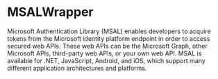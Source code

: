 # MSALWrapper
Microsoft Authentication Library (MSAL) enables developers to acquire tokens from the Microsoft identity platform endpoint in order to access secured web APIs. These web APIs can be the Microsoft Graph, other Microsoft APIs, third-party web APIs, or your own web API. MSAL is available for .NET, JavaScript, Android, and iOS, which support many different application architectures and platforms.
